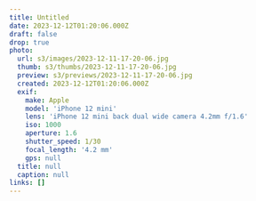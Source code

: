 ```yaml
---
title: Untitled
date: 2023-12-12T01:20:06.000Z
draft: false
drop: true
photo:
  url: s3/images/2023-12-11-17-20-06.jpg
  thumb: s3/thumbs/2023-12-11-17-20-06.jpg
  preview: s3/previews/2023-12-11-17-20-06.jpg
  created: 2023-12-12T01:20:06.000Z
  exif:
    make: Apple
    model: 'iPhone 12 mini'
    lens: 'iPhone 12 mini back dual wide camera 4.2mm f/1.6'
    iso: 1000
    aperture: 1.6
    shutter_speed: 1/30
    focal_length: '4.2 mm'
    gps: null
  title: null
  caption: null
links: []
---
```

